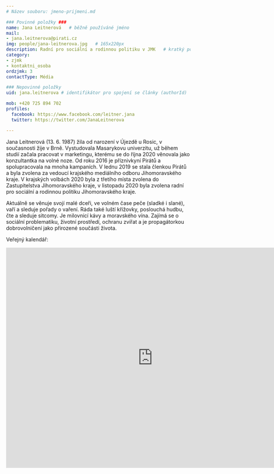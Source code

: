 ```yaml
---
# Název souboru: jmeno-prijmeni.md

### Povinné položky ###
name: Jana Leitnerová  	# běžně používáné jméno
mail:
- jana.leitnerova@pirati.cz
img: people/jana-leitnerova.jpg   # 165x220px
description: Radní pro sociální a rodinnou politiku v JMK  	# kratký popis, max 160 znaků
category:  
- zjmk
- kontaktni_osoba
ordzjmk: 3
contactType: Média

### Nepovinné položky
uid: jana.leitnerova # identifikátor pro spojení se články (authorId)

mob: +420 725 894 702
profiles:
  facebook: https://www.facebook.com/leitner.jana
  twitter: https://twitter.com/JanaLeitnerova

---
```


Jana Leitnerová (13. 6. 1987) žila od narození v Újezdě u Rosic, v současnosti žije v Brně. Vystudovala Masarykovu univerzitu, už během studií začala pracovat v marketingu, kterému se do října 2020 věnovala jako konzultantka na volné noze.
Od roku 2016 je příznivkyní Pirátů a spolupracovala na mnoha kampaních. V lednu 2019 se stala členkou Pirátů a byla zvolena za vedoucí krajského mediálního odboru Jihomoravského kraje. V krajských volbách 2020 byla z třetího místa zvolena do Zastupitelstva Jihomoravského kraje, v listopadu 2020 byla zvolena radní pro sociální a rodinnou politiku Jihomoravského kraje.

Aktuálně se věnuje svojí malé dceři, ve volném čase peče (sladké i slané), vaří a sleduje pořady o vaření. Ráda také luští křížovky, poslouchá hudbu, čte a sleduje sitcomy. Je milovnicí kávy a moravského vína. Zajímá se o sociální problematiku, životní prostředí, ochranu zvířat a je propagátorkou dobrovolničení jako přirozené součásti života.

Veřejný kalendář:
<iframe src="https://calendar.google.com/calendar/embed?src=j4nje8p548425p27pkp5n06mrg%40group.calendar.google.com&ctz=Europe%2FPrague" style="border: 0" width="800" height="600" frameborder="0" scrolling="no"></iframe>
